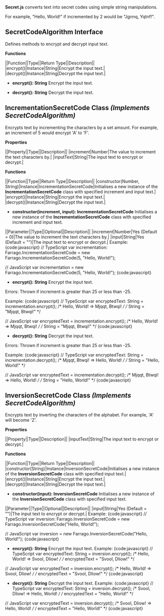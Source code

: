 **Secret.js** converts text into secret codes using simple string manipulations.

For example, "Hello, World!" if incremented by 2 would be "Jgnnq, Yqtnf!".

## SecretCodeAlgorithm Interface
Defines methods to encrypt and decrypt input text.

**Functions**

||Function||Type||Return Type||Description||
|encrypt()|Instance|String|Encrypt the input text.|
|decrypt()|Instance|String|Decrypt the input text.|
* **encrypt(): String**
Encrypt the input text.

* **decrypt(): String**
Decrypt the input text.

## IncrementationSecretCode Class _(Implements SecretCodeAlgorithm)_
Encrypts text by incrementing the characters by a set amount.  For example, an increment of 5 would encrypt 'A' to 'F'.

**Properties**

||Property||Type||Description||
|increment|Number|The value to increment the text characters by.|
|inputText|String|The input text to encrypt or decrypt.|

**Functions**

||Function||Type||Return Type||Description||
|constructor(Number, String)|Instance|IncrementationSecretCode|Initialises a new instance of the **IncrementationSecretCode** class with specified increment and input text.|
|encrypt()|Instance|String|Encrypt the input text.|
|decrypt()|Instance|String|Decrypt the input text.|
* **constructor(increment, input): IncrementationSecretCode**
Initialises a new instance of the **IncrementationSecretCode** class with specified increment and input text.

||Parameter||Type||Optional||Description||
|increment|Number|Yes (Default = 0)|The value to increment the text characters by.|
|input|String|Yes (Default = "")|The input text to encrypt or decrypt.|
Example:
{code:javascript}
// TypeScript
var incrementation: Farrago.IncrementationSecretCode = new Farrago.IncrementationSecretCode(5, "Hello, World!");

// JavaScript
var incrementation = new Farrago.IncrementationSecretCode(5, "Hello, World!");
{code:javascript}

* **encrypt(): String**
Encrypt the input text.

Errors: Thrown if increment is greater than 25 or less than -25.

Example:
{code:javascript}
// TypeScript
var encryptedText: String = incrementation.encrypt();
    /* Hello, World! => Mjqqt, Btwqi! */
    /* String = "Mjqqt, Btwqi!" */

// JavaScript
var encryptedText = incrementation.encrypt();
    /* Hello, World! => Mjqqt, Btwqi! */
    /* String = "Mjqqt, Btwqi!" */
{code:javascript}

* **decrypt(): String**
Decrypt the input text.

Errors: Thrown if increment is greater than 25 or less than -25.

Example:
{code:javascript}
// TypeScript
var encryptedText: String = incrementation.decrypt();
    /* Mjqqt, Btwqi! => Hello, World! */
    /* String = "Hello, World!" */

// JavaScript
var encryptedText = incrementation.decrypt();
    /* Mjqqt, Btwqi! => Hello, World! */
    /* String = "Hello, World!" */
{code:javascript}

## InversionSecretCode Class _(Implements SecretCodeAlgorithm)_
Encrypts text by inverting the characters of the alphabet.  For example, 'A' will become 'Z'.

**Properties**

||Property||Type||Description||
|inputText|String|The input text to encrypt or decrypt.|

**Functions**

||Function||Type||Return Type||Description||
|constructor(String)|Instance|InversionSecretCode|Initialises a new instance of the **InversionSecretCode** class with specified input text.|
|encrypt()|Instance|String|Encrypt the input text.|
|decrypt()|Instance|String|Decrypt the input text.|
* **constructor(input): InversionSecretCode**
Initialises a new instance of the **InversionSecretCode** class with specified input text.

||Parameter||Type||Optional||Description||
|input|String|Yes (Default = "")|The input text to encrypt or decrypt.|
Example:
{code:javascript}
// TypeScript
var inversion: Farrago.InversionSecretCode = new Farrago.InversionSecretCode("Hello, World!");

// JavaScript
var inversion = new Farrago.InversionSecretCode("Hello, World!");
{code:javascript}

* **encrypt(): String**
Encrypt the input text.
Example:
{code:javascript}
// TypeScript
var encryptedText: String = inversion.encrypt();
    /* Hello, World! => Svool, Dliow! */
    /* encryptedText = "Svool, Dliow!" */

// JavaScript
var encryptedText = inversion.encrypt();
    /* Hello, World! => Svool, Dliow! */
    /* encryptedText = "Svool, Dliow!" */
{code:javascript}

* **decrypt(): String**
Decrypt the input text.
Example:
{code:javascript}
// TypeScript
var encryptedText: String = inversion.decrypt();
    /* Svool, Dliow! => Hello, World! */
    /* encryptedText = "Hello, World!" */

// JavaScript
var encryptedText = inversion.decrypt();
    /* Svool, Dliow! => Hello, World! */
    /* encryptedText = "Hello, World!" */
{code:javascript}